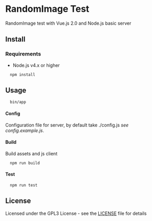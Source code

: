 RandomImage Test
===============

RandomImage test with Vue.js 2.0 and Node.js basic server

Install
----------

### Requirements ###
- Node.js v4.x or higher

```shell
  npm install
```

Usage
-------

```shell
  bin/app
```

#### Config ####
Configuration file for server, by default take ./config.js
*see config.example.js*.

#### Build ####

Build assets and js client
```shell
  npm run build
```

#### Test ####

```shell
  npm run test
```

License
-------

Licensed under the GPL3 License - see the [LICENSE](LICENSE) file for details
